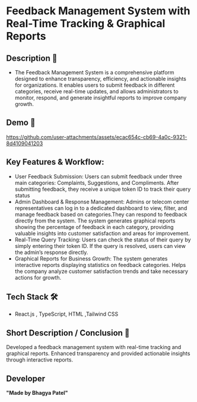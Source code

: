# Feedback Management System with Real-Time Tracking & Graphical Reports

## Description 📌
- The Feedback Management System is a comprehensive platform designed to enhance transparency, efficiency, and actionable insights for organizations. It enables users to submit feedback in different categories, receive real-time updates, and allows administrators to monitor, respond, and generate insightful reports to improve company growth.


## Demo 🎥  
https://github.com/user-attachments/assets/ecac654c-cb69-4a0c-9321-8d4109041203

## Key Features & Workflow:
- User Feedback Submission: Users can submit feedback under three main categories: Complaints, Suggestions, and Compliments. After submitting feedback, they receive a unique token ID to track their query status
- Admin Dashboard & Response Management: Admins or telecom center representatives can log in to a dedicated dashboard to view, filter, and manage feedback based on categories.They can respond to feedback directly from the system. The system generates graphical reports showing the percentage of feedback in each category, providing valuable insights into customer satisfaction and areas for improvement.
- Real-Time Query Tracking: Users can check the status of their query by simply entering their token ID. If the query is resolved, users can view the admin’s response directly.
- Graphical Reports for Business Growth: The system generates interactive reports displaying statistics on feedback categories. Helps the company analyze customer satisfaction trends and take necessary actions for growth.

## Tech Stack 🛠️
- React.js , TypeScript, HTML ,Tailwind CSS

## Short Description / Conclusion 📌
Developed a feedback management system with real-time tracking and graphical reports. Enhanced transparency and provided actionable insights through interactive reports.

## Developer
**"Made by Bhagya Patel"**
